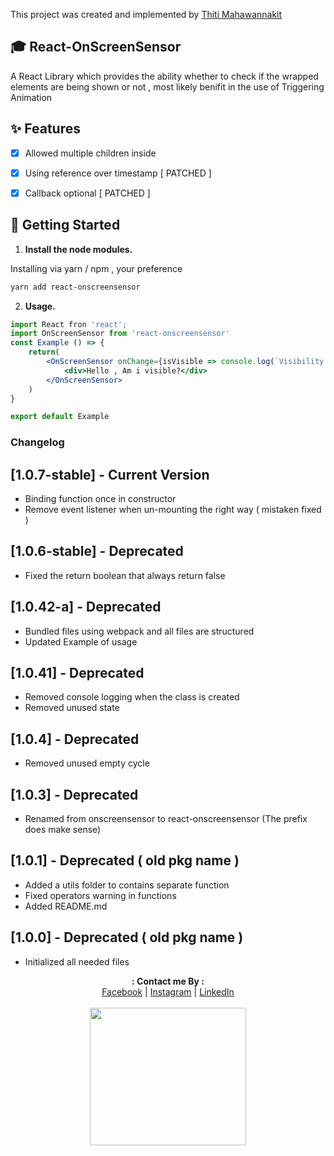 This project was created and implemented by [Thiti Mahawannakit](https://www.facebook.com/thiti.developer)

## 🎓 React-OnScreenSensor

A React Library which provides the ability whether to check if the wrapped elements are being shown or not , most likely benifit in the use of Triggering Animation

## ✨ Features

- [x] Allowed multiple children inside
- [x] Using reference over timestamp [ PATCHED ]
- [x] Callback optional [ PATCHED ]


## 🚀 Getting Started

1. **Install the node modules.**

Installing via yarn / npm , your preference

```sh
yarn add react-onscreensensor
```

2. **Usage.**

```jsx
import React fron 'react';
import OnScreenSensor from 'react-onscreensensor'
const Example () => {
    return(
        <OnScreenSensor onChange={isVisible => console.log(`Visibility : ${isVisible}`)}>
            <div>Hello , Am i visible?</div>
        </OnScreenSensor>
    )
}

export default Example
```

### Changelog

## [1.0.7-stable] - Current Version
- Binding function once in constructor
- Remove event listener when un-mounting the right way ( mistaken fixed )

## [1.0.6-stable] - Deprecated
- Fixed the return boolean that always return false

## [1.0.42-a] - Deprecated
- Bundled files using webpack and all files are structured
- Updated Example of usage

## [1.0.41] - Deprecated
- Removed console logging when the class is created
- Removed unused state

## [1.0.4] - Deprecated
- Removed unused empty cycle

## [1.0.3] - Deprecated
- Renamed from onscreensensor to react-onscreensensor (The prefix does make sense)

## [1.0.1] - Deprecated ( old pkg name )
- Added a utils folder to contains separate function
- Fixed operators warning in functions
- Added README.md

## [1.0.0] - Deprecated ( old pkg name )
- Initialized all needed files

<p align="center">
  <b>: Contact me By :</b><br>
  <a href="https://www.facebook.com/thiti.developer">Facebook</a> |
  <a href="https://www.instagram.com/thiti.mwk/">Instagram</a> |
  <a href="https://www.linkedin.com/in/thiti-mahawannakit-558791183/">LinkedIn</a>
  <br><br>
  <img src="https://media.giphy.com/media/h1u6yvxlVKmfLiSryA/giphy.gif" width="250" height="220">
</p>

